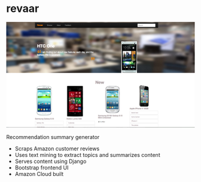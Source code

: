 revaar
======
![Revaar](revaar_project.png "Screenshot")

Recommendation summary generator

- Scraps Amazon customer reviews
- Uses text mining to extract topics and summarizes content
- Serves content using Django
- Bootstrap frontend UI
- Amazon Cloud built
